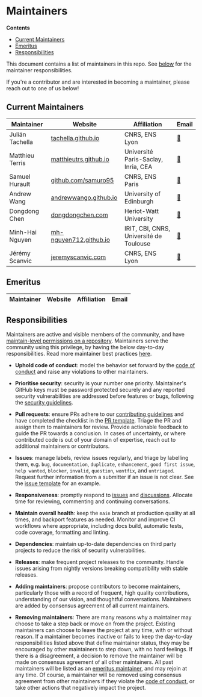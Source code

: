 # Maintainers

**Contents**

- [Current Maintainers](#current-maintainers)
- [Emeritus](#emeritus)
- [Responsibilities](#responsibilities)

This document contains a list of maintainers in this repo. See [below](#responsibilities) for the maintainer responsibilities.

If you're a contributor and are interested in becoming a maintainer, please reach out to one of us below!

## Current Maintainers

| Maintainer | Website | Affiliation | Email |
|------|------|-------|-------|
| Julián Tachella | [tachella.github.io](https://tachella.github.io/) | CNRS, ENS Lyon | [📧](mailto:julian.tachella@cnrs.fr) |
| Matthieu Terris | [matthieutrs.github.io](https://matthieutrs.github.io) | Université Paris-Saclay, Inria, CEA | [📧](mailto:matthieu.terris@gmail.com) |
| Samuel Hurault | [github.com/samuro95](https://github.com/samuro95/) | CNRS, ENS Paris | [📧]() |
| Andrew Wang | [andrewwango.github.io](https://andrewwango.github.io/about) | University of Edinburgh | [📧](mailto:andrew.wang@ed.ac.uk) |
| Dongdong Chen | [dongdongchen.com](http://dongdongchen.com/) | Heriot-Watt University | [📧](mailto:d.chen@hw.ac.uk) |
| Minh-Hai Nguyen | [mh-nguyen712.github.io](https://mh-nguyen712.github.io/) | IRIT, CBI, CNRS, Université de Toulouse | [📧](mailto:nguyenhai7120qh@gmail.com) |
| Jérémy Scanvic | [jeremyscanvic.com](https://jeremyscanvic.com/) | CNRS, ENS Lyon | [📧]() |

## Emeritus

| Maintainer | Website | Affiliation | Email |
|------|------|-------|-------|

## Responsibilities

Maintainers are active and visible members of the community, and have [maintain-level permissions on a repository](https://docs.github.com/en/organizations/managing-access-to-your-organizations-repositories/repository-permission-levels-for-an-organization). Maintainers serve the community using this privilege, by having the below day-to-day responsibilities. Read more maintainer best practices [here](https://opensource.guide/best-practices/).

- **Uphold code of conduct**: model the behavior set forward by the [code of conduct](CODE_OF_CONDUCT.md) and raise any violations to other maintainers.

- **Prioritise security**: security is your number one priority. Maintainer's GitHub keys must be password protected securely and any reported security vulnerabilities are addressed before features or bugs, following the [security guidelines](SECURITY.md).

- **Pull requests**: ensure PRs adhere to our [contributing guidelines](https://deepinv.github.io/deepinv/contributing.html) and have completed the checklist in the [PR template](.github/pull_request_template.md). Triage the PR and assign them to maintainers for review. Provide actionable feedback to guide the PR towards a conclusion. In cases of uncertainty, or where contributed code is out of your domain of expertise, reach out to additional maintainers or contributors.

- **Issues**: manage labels, review issues regularly, and triage by labelling them, e.g. `bug`, `documentation`, `duplicate`, `enhancement`, `good first issue`, `help wanted`, `blocker`, `invalid`, `question`, `wontfix`, and `untriaged`. Request further information from a submitter if an issue is not clear. See the [issue template](.github/ISSUE_TEMPLATE.md) for an example.

- **Responsiveness**: promptly respond to [issues](https://github.com/deepinv/deepinv/issues) and [discussions](https://github.com/deepinv/deepinv/discussions). Allocate time for reviewing, commenting and continuing conversations.

- **Maintain overall health**: keep the `main` branch at production quality at all times, and backport features as needed. Monitor and improve CI workflows where appropriate, including docs build, automatic tests, code coverage, formatting and linting.

- **Dependencies**: maintain up-to-date dependencies on third party projects to reduce the risk of security vulnerabilities.

- **Releases**: make frequent project releases to the community. Handle issues arising from nightly versions breaking compatibility with stable releases.

- **Adding maintainers**: propose contributors to become maintainers, particularly those with a record of frequent, high quality contributions, understanding of our vision, and thoughtful conversations. Maintainers are added by consensus agreement of all current maintainers.

- **Removing maintainers**: There are many reasons why a maintainer may choose to take a step back or move on from the project. Existing maintainers can choose to leave the project at any time, with or without reason. If a maintainer becomes inactive or fails to keep the day-to-day responsibilities listed above that define maintainer status, they may be encouraged by other maintainers to step down, with no hard feelings. If there is a disagreement, a decision to remove the maintainer will be made on consensus agreement of all other maintainers. All past maintainers will be listed as an [emeritus maintainer](#emeritus), and may rejoin at any time. Of course, a maintainer will be removed using consensus agreement from other maintainers if they violate the [code of conduct](CODE_OF_CONDUCT.md), or take other actions that negatively impact the project.